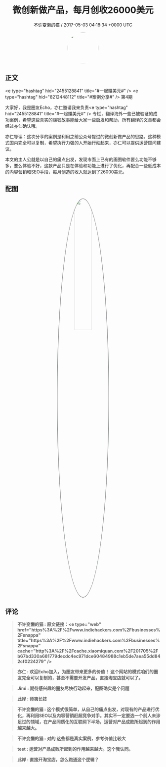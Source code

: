 <h1 align="center">微创新做产品，每月创收26000美元</h1>
<p align="center">
    <a>不许变懒的猫 / 2017-05-03 04:18:34 &#43;0000 UTC</a>
</p>

<div align="center">
    <img src="https://images.zsxq.com/FifUgrwrlRjBklYMlIEHu1P4TYxb?e=1590940799&amp;token=kIxbL07-8jAj8w1n4s9zv64FuZZNEATmlU_Vm6zD:wBt0z7mEvMjrHLyQxIrucWWf9ic=" width="100" height="100" style="border:1px solid;border-radius:50%; color:#ffffff"/>
</div>

## 正文

<div>
&lt;e type=&#34;hashtag&#34; hid=&#34;2455128841&#34; title=&#34;#一起赚美元#&#34; /&gt;  &lt;e type=&#34;hashtag&#34; hid=&#34;8212448112&#34; title=&#34;#案例分享#&#34; /&gt;  第4期

大家好，我是圈友Echo，亦仁邀请我来负责&lt;e type=&#34;hashtag&#34; hid=&#34;2455128841&#34; title=&#34;#一起赚美元#&#34; /&gt;  专栏，翻译海外一些已被验证的成功案例，希望这些真实的赚钱故事能给大家一些启发和帮助，所有翻译的文章都会经过亦仁确认哦。

亦仁导读：这次分享的案例是利用之前公众号提过的微创新做产品的思路。这种模式国内完全可以复制，希望执行力强的人开始行动起来，亦仁可以提供运营顾问建议。 

本文的主人公就是以自己的痛点出发，发现市面上已有的画图软件要么功能不够多，要么体验不好，这款产品只是在体验和功能上进行了优化，再配合一些低成本的内容营销和SEO手段，每月创造的收入就达到了26000美元。
</div>

## 配图
<div class="image" align="center">

<img src="https://images.zsxq.com/lkiHPoMcgkissstleOv8R_6Po5Dw?imageMogr2/auto-orient/thumbnail/800x/format/jpg/blur/1x0/quality/75&amp;e=1590940799&amp;token=kIxbL07-8jAj8w1n4s9zv64FuZZNEATmlU_Vm6zD:PYviFVjc1FaeRRniEvZP_lVkg4o=" width="33%" height="33%" style="border:1px solid;border-radius:50%; color:#3c3f41"/>

</div>

## 评论

<div align="left">
<div>

<blockquote >
<span> <strong>不许变懒的猫 : 原文链接：&lt;e type=&#34;web&#34; href=&#34;https%3A%2F%2Fwww.indiehackers.com%2Fbusinesses%2Fsnappa&#34; title=&#34;https%3A%2F%2Fwww.indiehackers.com%2Fbusinesses%2Fsnappa&#34; cache=&#34;http%3A%2F%2Fcache.xiaomiquan.com%2F201705%2Fb67bd330a681779decdc4ec971dce60484988c1eb5de7aea55dd842cf0224279&#34; /&gt; </strong></span>
</blockquote>

<blockquote >
<span> <strong>亦仁 : 欢迎Echo加入，为圈友带来更多的价值！
这个网站的模式咱们的圈友完全可以复制的，甚至不需要开发产品，直接淘宝店就可以了。 </strong></span>
</blockquote>

<blockquote >
<span> <strong>Jimi : 期待感兴趣的圈友尽快行动起来，配图确实是个问题 </strong></span>
</blockquote>

<blockquote >
<span> <strong>此岸 : 师夷长技 </strong></span>
</blockquote>

<blockquote >
<span> <strong>不许变懒的猫 : 这个模式很简单，从自己的痛点出发，对现有的产品进行优化，再利用SEO以及内容营销赶超竞争对手。其实不一定要选一个前人未涉足过的领域，在产品同质化的互联网下半场，运营对产品成败所起到的作用越来越大。 </strong></span>
</blockquote>

<blockquote >
<span> <strong>不许变懒的猫 : 对的 这些都是真实案例，参考价值比较大 </strong></span>
</blockquote>

<blockquote >
<span> <strong>test : 运营对产品成败所起到的作用越来越大。这个我认同。 </strong></span>
</blockquote>

<blockquote >
<span> <strong>此岸 : 直接开淘宝店，怎么跑通这个逻辑？ </strong></span>
</blockquote>

</div>
</div>